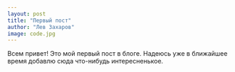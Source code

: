 ```yaml
---
layout: post
title: "Первый пост"
author: "Лев Захаров"
image: code.jpg
---
```


Всем привет! Это мой первый пост в блоге. Надеюсь уже в ближайшее время добавлю сюда что-нибудь интересненькое.
